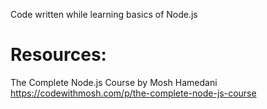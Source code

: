 Code written while learning basics of Node.js

# Resources:
The Complete Node.js Course by Mosh Hamedani
https://codewithmosh.com/p/the-complete-node-js-course
